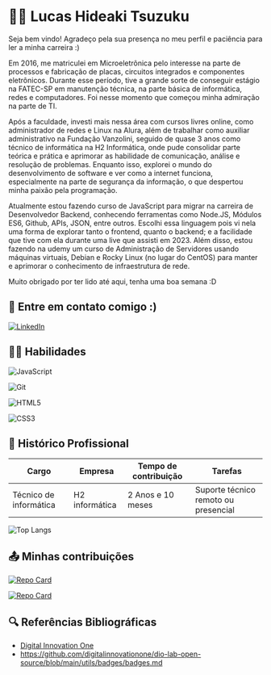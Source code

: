 <h1> 👨‍💻 Lucas Hideaki Tsuzuku</h1>

Seja bem vindo! Agradeço pela sua presença no meu perfil e paciência para ler a minha carreira :)

Em 2016, me matriculei em Microeletrônica pelo interesse na parte de processos e fabricação de placas, circuitos integrados e componentes eletrônicos. Durante esse período, tive a grande sorte de conseguir estágio na FATEC-SP em manutenção técnica, na parte básica de informática, redes e computadores. Foi nesse momento que começou minha admiração na parte de TI.

Após a faculdade, investi mais nessa área com cursos livres online, como administrador de redes e Linux na Alura, além de trabalhar como auxiliar administrativo na Fundação Vanzolini, seguido de quase 3 anos como técnico de informática na H2 Informática, onde pude consolidar parte teórica e prática e aprimorar as habilidade de comunicação, análise e resolução de problemas. Enquanto isso, explorei o mundo do desenvolvimento de software e ver como a internet funciona, especialmente na parte de segurança da informação, o que despertou minha paixão pela programação.

Atualmente estou fazendo curso de JavaScript para migrar na carreira de Desenvolvedor Backend, conhecendo ferramentas como Node.JS, Módulos ES6, Github, APIs, JSON, entre outros. Escolhi essa linguagem pois vi nela uma forma de explorar tanto o frontend, quanto o backend; e a facilidade que tive com ela durante uma live que assisti em 2023. Além disso, estou fazendo na udemy um curso de Administração de Servidores usando máquinas virtuais, Debian e Rocky Linux (no lugar do CentOS) para manter e aprimorar o conhecimento de infraestrutura de rede.


Muito obrigado por ter lido até aqui, tenha uma boa semana :D

## 📩 Entre em contato comigo :)
[![LinkedIn](https://img.shields.io/badge/LinkedIn-0077B5?style=for-the-badge&logo=linkedin&logoColor=white)](https://www.linkedin.com/in/lucas-hideaki-tsuzuku-m1cr0/)

## 🤹‍♀️ Habilidades

![JavaScript](https://img.shields.io/badge/JavaScript-F7DF1E?style=for-the-badge&logo=javascript&logoColor=black)

![Git](https://img.shields.io/badge/GIT-E44C30?style=for-the-badge&logo=git&logoColor=white)

![HTML5](https://img.shields.io/badge/HTML5-E34F26?style=for-the-badge&logo=html5&logoColor=white)

![CSS3](https://img.shields.io/badge/CSS3-1572B6?style=for-the-badge&logo=css3&logoColor=white)

## 💼 Histórico Profissional

| Cargo | Empresa | Tempo de contribuição |Tarefas|
|-------|---------|-----------------------|-------|
Técnico de informática | H2 informática|2 Anos e 10 meses | Suporte técnico remoto ou presencial |

![Top Langs](https://github-readme-stats-git-masterrstaa-rickstaa.vercel.app/api/top-langs/?username=Twistywasabi&bg_color=000&border_color=30A3DC&title_color=E94D5F&text_color=FFF)

## 📤 Minhas contribuições

[![Repo Card](https://github-readme-stats.vercel.app/api/pin/?username=Twistywasabi&repo=projetoFilmes&bg_color=000&border_color=30A3DC&show_icons=true&icon_color=30A3DC&title_color=E94D5F&text_color=FFF)](https://github.com/Twistywasabi/projetoFilmes)

[![Repo Card](https://github-readme-stats.vercel.app/api/pin/?username=Twistywasabi&repo=projetoCalculadoraInvestimentos&bg_color=000&border_color=30A3DC&show_icons=true&icon_color=30A3DC&title_color=E94D5F&text_color=FFF)](https://github.com/Twistywasabi/projetoCalculadoraInvestimentos)


## 🔍 Referências Bibliográficas
- [Digital Innovation One](https://www.dio.me/)
- https://github.com/digitalinnovationone/dio-lab-open-source/blob/main/utils/badges/badges.md
